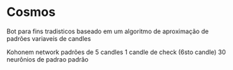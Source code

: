 # Cosmos
Bot para fins tradisticos baseado em um algoritmo de aproximação de padrões variaveis de candles

Kohonem network
padrões de 5 candles
1 candle de check (6sto candle)
30 neurônios de padrao padrão
